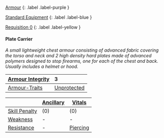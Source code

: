 
[Armour](Game/Core/Armour)
{: .label .label-purple }

[Standard Equipment](Game/Standard-Equipment)
{: .label .label-blue }

[Requisition 0](Game/Deployment#Requisition)
{: .label .label-yellow }
#### Plate Carrier
*A small lightweight chest armour consisting of advanced fabric covering the torso and neck and 2 high density hard plates made of advanced polymers designed to stop firearms, one for each of the chest and back. Usually includes a helmet or hood.*

| [Armour Integrity](Game/Core/Armour#Armour%20Integrity) | 3 |
| :---- | :---- |
| [Armour-Traits](Game/Core/Armour-Traits) | [Unprotected](Game/Core/Armour-Traits#Unprotected) |

|                                                            | [Ancillary](Game/Core/Injury#Ancillary) | [Vitals](Game/Core/Injury#Vitals) |
| ---------------------------------------------------------- | --------------------------------------- | --------------------------------- |
| [Skill Penalty](Game/Core/Armour#Skill%20Penalty)          | (0)                                     | (0)                               |
| [Weakness](Game/Core/Armour#Weakness%20and%20Resistance)   | -                                     | -                                  |
| [Resistance](Game/Core/Armour#Weakness%20and%20Resistance) | -                                       | [Piercing](Game/Core/Injury#Piercing)                                  |

